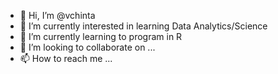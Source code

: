 - 👋 Hi, I’m @vchinta
- 👀 I’m currently interested in learning Data Analytics/Science
- 🌱 I’m currently learning to program in R
- 💞️ I’m looking to collaborate on ...
- 📫 How to reach me ...

<!---
vchinta/vchinta is a ✨ special ✨ repository because its `README.md` (this file) appears on your GitHub profile.
You can click the Preview link to take a look at your changes.
--->
